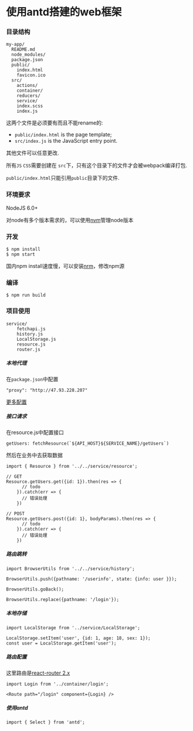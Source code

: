 
# 使用antd搭建的web框架

### 目录结构


```
my-app/
  README.md
  node_modules/
  package.json
  public/
    index.html
    favicon.ico
  src/
    actions/
    container/
    reducers/
    service/
    index.scss
    index.js
```

这两个文件是必须要有而且不能rename的:

* `public/index.html` is the page template;
* `src/index.js` is the JavaScript entry point.

其他文件可以任意更改.

所有`JS` `CSS`需要创建在 `src`下，只有这个目录下的文件才会被webpack编译打包.

`public/index.html`只能引用`public`目录下的文件.


### 环境要求

NodeJS 6.0+

对node有多个版本需求的，可以使用[nvm](https://github.com/creationix/nvm)管理node版本

### 开发
```
$ npm install
$ npm start
```

国内npm install速度慢，可以安装[nrm](https://github.com/Pana/nrm)，修改npm源

### 编译
```
$ npm run build
```

### 项目使用

```
service/
    fetchapi.js
    history.js
    LocalStorage.js
    resource.js
    router.js
```


##### 本地代理

在`package.json`中配置

```
"proxy": "http://47.93.228.207"
```
[更多配置](https://github.com/facebookincubator/create-react-app/blob/master/packages/react-scripts/template/README.md#proxying-api-requests-in-development)


##### 接口请求

在resource.js中配置接口


```
getUsers: fetchResource(`${API_HOST}${SERVICE_NAME}/getUsers`)
```


然后在业务中去获取数据

```
import { Resource } from '../../service/resource';

// GET
Resource.getUsers.get({id: 1}).then(res => {
      // todo
    }).catch(err => {
      // 错误处理
    })
    
// POST
Resource.getUsers.post({id: 1}, bodyParams).then(res => {
      // todo
    }).catch(err => {
      // 错误处理
    })
```

##### 路由跳转
```
import BrowserUtils from '../../service/history';

BrowserUtils.push({pathname: '/userinfo', state: {info: user }});

BrowserUtils.goBack();

BrowserUtils.replace({pathname: '/login'});
```

##### 本地存储
```
import LocalStorage from '../service/LocalStorage';

LocalStorage.setItem('user', {id: 1, age: 18, sex: 1});
const user = LocalStorage.getItem('user');
```

##### 路由配置

这里路由是[react-router 2.x](https://github.com/ReactTraining/react-router/tree/v2.8.1/docs)

```
import Login from '../container/login';
```


```
<Route path="/login" component={Login} />
```



##### 使用antd

```
import { Select } from 'antd';
```


